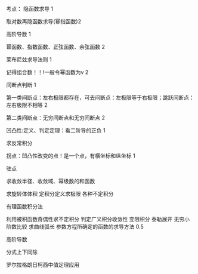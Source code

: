 考点：
隐函数求导 1

取对数再隐函数求导(幂指函数)2

高阶导数 1

幂函数、指数函数、正弦函数、余弦函数 2

莱布尼兹求导法则 1

记得组合数！！!一般令幂函数为v 2

间断点判断 1

第一类间断点：左右极限都存在，可去间断点：左极限等于右极限；跳跃间断点：左右极限不相等 2

第二类间断点：无穷间断点和无穷间断点 2

凹凸性:定义、判定定理：看二阶导的正负 1



求反常积分

拐点：凹凸性改变的点！是一个点，有横坐标和纵坐标 1

驻点

求收敛半径、收敛域、幂级数的和函数


求旋转体体积
定积分定义求极限
各种不定积分

有理函数积分法

利用被积函数奇偶性求不定积分
判定广义积分收敛性
变限积分
泰勒展开
无穷小阶数比较
求曲线弧长
参数方程所确定的函数的求导方法 0.5

高阶导数



分式上下同除

罗尔拉格朗日柯西中值定理应用
